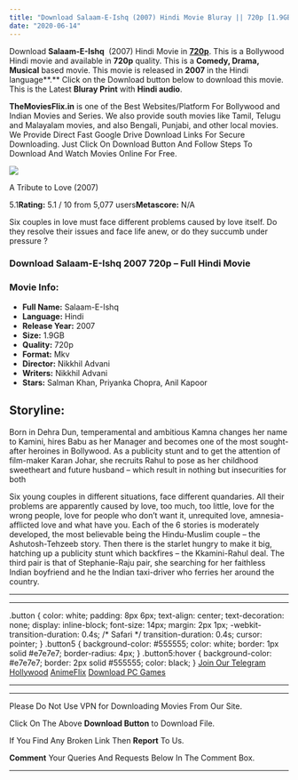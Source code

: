 ```yaml
---
title: "Download Salaam-E-Ishq (2007) Hindi Movie Bluray || 720p [1.9GB]"
date: "2020-06-14"
---
```


Download **Salaam-E-Ishq**  (2007) Hindi Movie in **[720p](https://1moviesflix.com/720p-movies/)**. This is a Bollywood Hindi movie and available in **720p** quality. This is a **Comedy, Drama, Musical** based movie. This movie is released in **2007** in the Hindi language**.** Click on the Download button below to download this movie. This is the Latest **Bluray Print** with **Hindi audio**.

**TheMoviesFlix.in** is one of the Best Websites/Platform For Bollywood and Indian Movies and Series. We also provide south movies like Tamil, Telugu and Malayalam movies, and also Bengali, Punjabi, and other local movies. We Provide Direct Fast Google Drive Download Links For Secure Downloading. Just Click On Download Button And Follow Steps To Download And Watch Movies Online For Free.

[![](https://m.media-amazon.com/images/M/MV5BMTUxMTMxMTU0Nl5BMl5BanBnXkFtZTcwODAyNTA0MQ@@._V1_SX300.jpg)](https://www.imdb.com/title/tt0485272/ "A Tribute to Love")

A Tribute to Love (2007)

5.1**Rating:** 5.1 / 10 from 5,077 users**Metascore:** N/A

Six couples in love must face different problems caused by love itself. Do they resolve their issues and face life anew, or do they succumb under pressure ?

### Download Salaam-E-Ishq 2007 720p – Full Hindi Movie

### Movie Info:

- **Full Name:** Salaam-E-Ishq
- **Language:** Hindi
- **Release Year:** 2007
- **Size:** 1.9GB
- **Quality:** 720p
- **Format:** Mkv
- **Director:** Nikkhil Advani
- **Writers:** Nikkhil Advani
- **Stars:** Salman Khan, Priyanka Chopra, Anil Kapoor

## Storyline:

Born in Dehra Dun, temperamental and ambitious Kamna changes her name to Kamini, hires Babu as her Manager and becomes one of the most sought-after heroines in Bollywood. As a publicity stunt and to get the attention of film-maker Karan Johar, she recruits Rahul to pose as her childhood sweetheart and future husband – which result in nothing but insecurities for both

Six young couples in different situations, face different quandaries. All their problems are apparently caused by love, too much, too little, love for the wrong people, love for people who don’t want it, unrequited love, amnesia-afflicted love and what have you. Each of the 6 stories is moderately developed, the most believable being the Hindu-Muslim couple – the Ashutosh-Tehzeeb story. Then there is the starlet hungry to make it big, hatching up a publicity stunt which backfires – the Kkamini-Rahul deal. The third pair is that of Stephanie-Raju pair, she searching for her faithless Indian boyfriend and he the Indian taxi-driver who ferries her around the country.

* * *

* * *

.button { color: white; padding: 8px 6px; text-align: center; text-decoration: none; display: inline-block; font-size: 14px; margin: 2px 1px; -webkit-transition-duration: 0.4s; /\* Safari \*/ transition-duration: 0.4s; cursor: pointer; } .button5 { background-color: #555555; color: white; border: 1px solid #e7e7e7; border-radius: 4px; } .button5:hover { background-color: #e7e7e7; border: 2px solid #555555; color: black; } [Join Our Telegram](http://gdrivepro.xyz/join.php) [Hollywood](https://moviesverse.com/) [AnimeFlix](https://animeflix.in/) [Download PC Games](https://gamesflix.net/)  

* * *

* * *

  

Please Do Not Use VPN for Downloading Movies From Our Site.

Click On The Above **Download Button** to Download File.

If You Find Any Broken Link Then **Report** To Us.

**Comment** Your Queries And Requests Below In The Comment Box.

* * *
